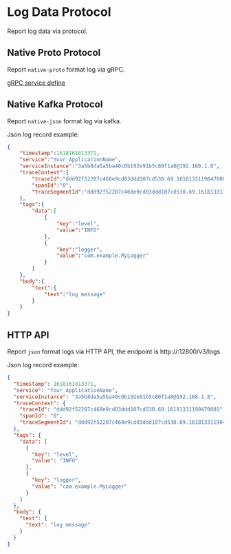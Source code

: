 # Log Data Protocol

Report log data via protocol.

## Native Proto Protocol

Report `native-proto` format log via gRPC.

[gRPC service define](https://github.com/apache/skywalking-data-collect-protocol/blob/master/logging/Logging.proto)

## Native Kafka Protocol

Report `native-json` format log via kafka.

Json log record example:
```json
{
    "timestamp":1618161813371,
    "service":"Your_ApplicationName",
    "serviceInstance":"3a5b8da5a5ba40c0b192e91b5c80f1a8@192.168.1.8",
    "traceContext":{
        "traceId":"ddd92f52207c468e9cd03ddd107cd530.69.16181331190470001",
        "spanId":"0",
        "traceSegmentId":"ddd92f52207c468e9cd03ddd107cd530.69.16181331190470000"
    },
    "tags":{
        "data":[
            {
                "key":"level",
                "value":"INFO"
            },
            {
                "key":"logger",
                "value":"com.example.MyLogger"
            }
        ]
    },
    "body":{
        "text":{
            "text":"log message"
        }
    }
}
```

## HTTP API

Report `json` format logs via HTTP API, the endpoint is http://<oap-address>:12800/v3/logs.

Json log record example:

```json
{
  "timestamp": 1618161813371,
  "service": "Your_ApplicationName",
  "serviceInstance": "3a5b8da5a5ba40c0b192e91b5c80f1a8@192.168.1.8",
  "traceContext": {
    "traceId": "ddd92f52207c468e9cd03ddd107cd530.69.16181331190470001",
    "spanId": "0",
    "traceSegmentId": "ddd92f52207c468e9cd03ddd107cd530.69.16181331190470000"
  },
  "tags": {
    "data": [
      {
        "key": "level",
        "value": "INFO"
      },
      {
        "key": "logger",
        "value": "com.example.MyLogger"
      }
    ]
  },
  "body": {
    "text": {
      "text": "log message"
    }
  }
}
```

